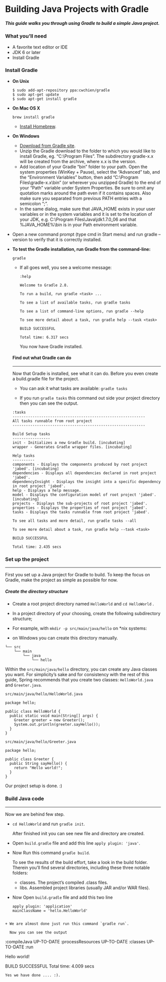 # Building Java Projects with Gradle


##### This guide walks you through using Gradle to build a simple Java project.

### What you’ll need
+ A favorite text editor or IDE
+ JDK 6 or later
+ Install Gradle

### Install Gradle
+ **On Unix**

  ```
  $ sudo add-apt-repository ppa:cwchien/gradle
  $ sudo apt-get update
  $ sudo apt-get install gradle
  ```


+ **On Mac OS X**

    `brew install gradle`

    + [Install Homebrew](http://brew.sh/).


+ **On Windows**

  + [Download from Gradle site](https://docs.gradle.org/current/userguide/installation.html).
  + Unzip the Gradle download to the folder to which you would like to install Gradle, eg. “C:\Program Files”. The subdirectory gradle-x.x will be created from the archive, where x.x is the version.
  + Add location of your Gradle “bin” folder to your path. Open the system properties (WinKey + Pause), select the “Advanced” tab, and the “Environment Variables” button, then add “C:\Program Files\gradle-x.x\bin” (or wherever you unzipped Gradle) to the end of your “Path” variable under System Properties. Be sure to omit any quotation marks around the path even if it contains spaces. Also make sure you separated from previous PATH entries with a semicolon “;”.
  + In the same dialog, make sure that JAVA_HOME exists in your user variables or in the system variables and it is set to the location of your JDK, e.g. C:\Program Files\Java\jdk1.7.0_06 and that %JAVA_HOME%\bin is in your Path environment variable.
 + Open a new command prompt (type cmd in Start menu) and run gradle –version to verify that it is correctly installed.


+ **To test the Gradle installation, run Gradle from the command-line:**

  `gradle`

  + If all goes well, you see a welcome message:
    ```
    :help

    Welcome to Gradle 2.8.

    To run a build, run gradle <task> ...

    To see a list of available tasks, run gradle tasks

    To see a list of command-line options, run gradle --help

    To see more detail about a task, run gradle help --task <task>

    BUILD SUCCESSFUL

    Total time: 6.317 secs
    ```
    You now have Gradle installed.

  #### Find out what Gradle can do
  ---
  Now that Gradle is installed, see what it can do. Before you even create a build.gradle file for the project.

   + You can ask it what tasks are available:
   `gradle tasks`

    + If you run `gradle tasks` this command out side your project directory then you can see the output.

    ```
    :tasks
    ------------------------------------------------------------
    All tasks runnable from root project
    ------------------------------------------------------------

    Build Setup tasks
    -----------------
    init - Initializes a new Gradle build. [incubating]
    wrapper - Generates Gradle wrapper files. [incubating]

    Help tasks
    ----------
    components - Displays the components produced by root project 'jabed'. [incubating]
    dependencies - Displays all dependencies declared in root project 'jabed'.
    dependencyInsight - Displays the insight into a specific dependency in root project 'jabed'.
    help - Displays a help message.
    model - Displays the configuration model of root project 'jabed'. [incubating]
    projects - Displays the sub-projects of root project 'jabed'.
    properties - Displays the properties of root project 'jabed'.
    tasks - Displays the tasks runnable from root project 'jabed'.

    To see all tasks and more detail, run gradle tasks --all

    To see more detail about a task, run gradle help --task <task>

    BUILD SUCCESSFUL

    Total time: 2.435 secs

    ```

### Set up the project
---
  First you set up a Java project for Gradle to build. To keep the focus on Gradle, make the project as simple as possible for now.

##### Create the directory structure
+ Create a root project directory named `HelloWorld` and `cd HelloWorld` .
+ In a project directory of your choosing, create the following subdirectory structure;

+ For example, with `mkdir -p src/main/java/hello` on *nix systems:

+ on Windows you can create this directory manually.

```
└── src
    └── main
        └── java
            └── hello
```
Within the `src/main/java/hello` directory, you can create any Java classes you want. For simplicity’s sake and for consistency with the rest of this guide, Spring recommends that you create two classes: `HelloWorld.java` and `Greeter.java`.

`src/main/java/hello/HelloWorld.java`

```
package hello;

public class HelloWorld {
  public static void main(String[] args) {
    Greeter greeter = new Greeter();
    System.out.println(greeter.sayHello());
  }
}
```

`src/main/java/hello/Greeter.java`

```
package hello;

public class Greeter {
  public String sayHello() {
    return "Hello world!";
  }
}
```
Our project setup is done. :)

### Build Java code
---
Now we are behind few step.

+ `cd HelloWorld` and run `gradle init`.

  After finished init you can see new file and directory are created.
+ Open `build.gradle` file and add this line `apply plugin: 'java'`.

+ Now Run this command `gradle build`.

    To see the results of the build effort, take a look in the build folder. Therein you’ll find several directories, including these three notable folders:

    + classes. The project’s compiled .class files.
    + libs. Assembled project libraries (usually JAR and/or WAR files).


+ Now Open `build.gradle` file and add this two line
  ```
  apply plugin: 'application'
  mainClassName = 'hello.HelloWorld'
```

+ We are almost done just run this command `gradle run`.

  Now you can see the output
  ```
  :compileJava UP-TO-DATE
  :processResources UP-TO-DATE
  :classes UP-TO-DATE
  :run

  Hello world!

  BUILD SUCCESSFUL
  Total time: 4.009 secs
  ```
 Yes we have done .... :).
